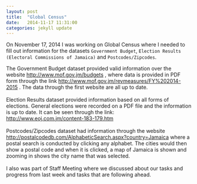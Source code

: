 ```yaml
---
layout: post
title:  "Global Census"
date:   2014-11-17 11:31:00
categories: jekyll update
---
```


On November 17, 2014 I was working on Global Census where I needed to fill out information for the datasets `Government Budget`, 
`Election Results (Electoral Commissions of Jamaica)` and `Postcodes/Zipcodes`. 

The Government Budget dataset provided valid information over the website <a> http://www.mof.gov.jm/budgets </a>, where data is 
provided in PDF form through the link <a> http://www.mof.gov.jm/revmeasures/FY%202014-2015 </a>. The data through the first website 
are all up to date.
<br/>
<br/>
Election Results dataset provided information based on all forms of elections. General elections were recorded on a PDF file and 
the information is up to date. It can be seen through the link: <a> http://www.eoj.com.jm/content-183-179.htm </a>
<br/>
<br/>
Postcodes/Zipcodes dataset had information through the website <a> http://postalcodedb.com/AlphabeticSearch.aspx?country=Jamaica </a>
where a postal search is conducted by clicking any alphabet. The cities would then show a postal code and when it is clicked, a 
map of Jamaica is shown and zooming in shows the city name that was selected.
<br/>
<br/>
I also was part of Staff Meeting where we discussed about our tasks and progress from last week and tasks that are following ahead. 
